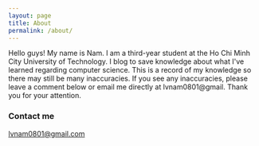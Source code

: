 ```yaml
---
layout: page
title: About
permalink: /about/
---
```


Hello guys! My name is Nam. I am a third-year student at the Ho Chi Minh City University of Technology. I blog to save knowledge about what I've learned regarding computer science. This is a record of my knowledge so there may still be many inaccuracies. If you see any inaccuracies, please leave a comment below or email me directly at lvnam0801@gmail. Thank you for your attention.

### Contact me

[lvnam0801@gmail.com](mailto:lvnam0801@gmail.com)
